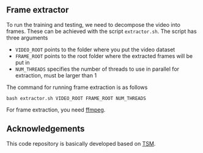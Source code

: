 ## Frame extractor

To run the training and testing, we need to decompose the video into frames. These can be achieved with the script `extractor.sh`. The script has three arguments

- `VIDEO_ROOT` points to the folder where you put the video dataset
- `FRAME_ROOT` points to the root folder where the extracted frames will be put in
- `NUM_THREADS` specifies the number of threads to use in parallel for extraction, must be larger than 1

The command for running frame extraction is as follows

```
bash extractor.sh VIDEO_ROOT FRAME_ROOT NUM_THREADS
```

For frame extraction, you need [ffmpeg](https://www.ffmpeg.org/).

## Acknowledgements

This code repository is basically developed based on [TSM](https://github.com/mit-han-lab/temporal-shift-module). 
